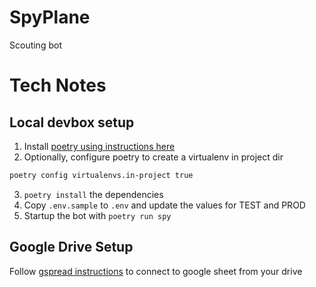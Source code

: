# SpyPlane

Scouting bot

# Tech Notes

## Local devbox setup

1. Install [poetry using instructions here](https://python-poetry.org/docs/#installation)
2. Optionally, configure poetry to create a virtualenv in project dir

```bash
poetry config virtualenvs.in-project true
```

3. `poetry install` the dependencies
4. Copy `.env.sample` to `.env` and update the values for TEST and PROD
5. Startup the bot with `poetry run spy`

## Google Drive Setup

Follow [gspread instructions](https://docs.gspread.org/en/latest/oauth2.html)
to connect to google sheet from your drive

